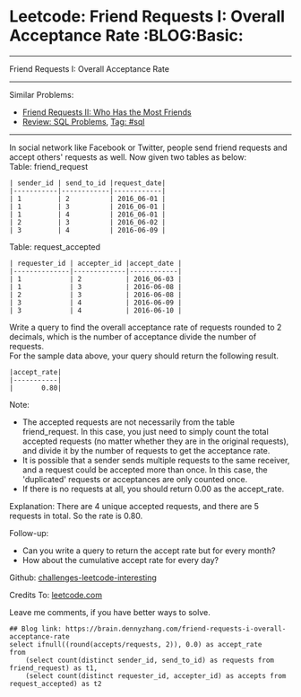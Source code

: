 # Leetcode: Friend Requests I: Overall Acceptance Rate     :BLOG:Basic:


---

Friend Requests I: Overall Acceptance Rate  

---

Similar Problems:  
-   [Friend Requests II: Who Has the Most Friends](https://brain.dennyzhang.com/friend-requests-ii-who-has-the-most-friends)
-   [Review: SQL Problems](https://brain.dennyzhang.com/review-sql), [Tag: #sql](https://brain.dennyzhang.com/tag/sql)

---

In social network like Facebook or Twitter, people send friend requests and accept others' requests as well. Now given two tables as below:  
Table: friend\_request  

    | sender_id | send_to_id |request_date|
    |-----------|------------|------------|
    | 1         | 2          | 2016_06-01 |
    | 1         | 3          | 2016_06-01 |
    | 1         | 4          | 2016_06-01 |
    | 2         | 3          | 2016_06-02 |
    | 3         | 4          | 2016-06-09 |

Table: request\_accepted  

    | requester_id | accepter_id |accept_date |
    |--------------|-------------|------------|
    | 1            | 2           | 2016_06-03 |
    | 1            | 3           | 2016-06-08 |
    | 2            | 3           | 2016-06-08 |
    | 3            | 4           | 2016-06-09 |
    | 3            | 4           | 2016-06-10 |

Write a query to find the overall acceptance rate of requests rounded to 2 decimals, which is the number of acceptance divide the number of requests.  
For the sample data above, your query should return the following result.  

    |accept_rate|
    |-----------|
    |       0.80|

Note:  
-   The accepted requests are not necessarily from the table friend\_request. In this case, you just need to simply count the total accepted requests (no matter whether they are in the original requests), and divide it by the number of requests to get the acceptance rate.
-   It is possible that a sender sends multiple requests to the same receiver, and a request could be accepted more than once. In this case, the 'duplicated' requests or acceptances are only counted once.
-   If there is no requests at all, you should return 0.00 as the accept\_rate.

Explanation: There are 4 unique accepted requests, and there are 5 requests in total. So the rate is 0.80.  

Follow-up:  
-   Can you write a query to return the accept rate but for every month?
-   How about the cumulative accept rate for every day?

Github: [challenges-leetcode-interesting](https://github.com/DennyZhang/challenges-leetcode-interesting/tree/master/friend-requests-i-overall-acceptance-rate)  

Credits To: [leetcode.com](https://leetcode.com/problems/friend-requests-i-overall-acceptance-rate/description/)  

Leave me comments, if you have better ways to solve.  

    ## Blog link: https://brain.dennyzhang.com/friend-requests-i-overall-acceptance-rate
    select ifnull((round(accepts/requests, 2)), 0.0) as accept_rate
    from
        (select count(distinct sender_id, send_to_id) as requests from friend_request) as t1,
        (select count(distinct requester_id, accepter_id) as accepts from request_accepted) as t2